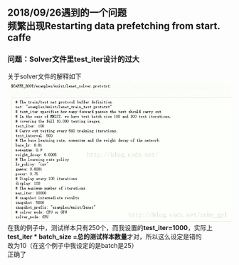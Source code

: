 2018/09/26遇到的一个问题<br />
频繁出现Restarting data prefetching from start. caffe
---
### 问题：Solver文件里test_iter设计的过大
关于solver文件的解释如下<br />
![sovler](https://github.com/meisa233/Caffe/blob/master/Files%20about%20the%20installation%20of%20caffe/Caffe_Solver_File.png)<br />
在我的例子中，测试样本只有250个，而我设置的**test_iter=1000**，实际上**test_iter * batch_size =总的测试样本数量**才对，所以这么设定是错的<br />
改为10（在这个例子中我设定的是batch是25）<br />
正确了
